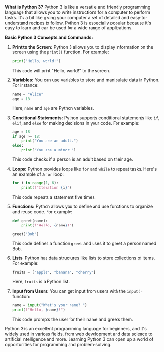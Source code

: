**What is Python 3?**
Python 3 is like a versatile and friendly programming language that allows you to write instructions for a computer to perform tasks. It's a bit like giving your computer a set of detailed and easy-to-understand recipes to follow. Python 3 is especially popular because it's easy to learn and can be used for a wide range of applications.

**Basic Python 3 Concepts and Commands:**

1. **Print to the Screen:**
   Python 3 allows you to display information on the screen using the `print()` function. For example:

   ```python
   print("Hello, world!")
   ```

   This code will print "Hello, world!" to the screen.

2. **Variables:**
   You can use variables to store and manipulate data in Python. For instance:

   ```python
   name = "Alice"
   age = 18
   ```

   Here, `name` and `age` are Python variables.

3. **Conditional Statements:**
   Python supports conditional statements like `if`, `elif`, and `else` for making decisions in your code. For example:

   ```python
   age = 18
   if age >= 18:
       print("You are an adult.")
   else:
       print("You are a minor.")
   ```

   This code checks if a person is an adult based on their age.

4. **Loops:**
   Python provides loops like `for` and `while` to repeat tasks. Here's an example of a `for` loop:

   ```python
   for i in range(1, 6):
       print(f"Iteration {i}")
   ```

   This code repeats a statement five times.

5. **Functions:**
   Python allows you to define and use functions to organize and reuse code. For example:

   ```python
   def greet(name):
       print(f"Hello, {name}!")

   greet("Bob")
   ```

   This code defines a function `greet` and uses it to greet a person named Bob.

6. **Lists:**
   Python has data structures like lists to store collections of items. For example:

   ```python
   fruits = ["apple", "banana", "cherry"]
   ```

   Here, `fruits` is a Python list.

7. **Input from Users:**
   You can get input from users with the `input()` function:

   ```python
   name = input("What's your name? ")
   print(f"Hello, {name}!")
   ```

   This code prompts the user for their name and greets them.

Python 3 is an excellent programming language for beginners, and it's widely used in various fields, from web development and data science to artificial intelligence and more. Learning Python 3 can open up a world of opportunities for programming and problem-solving.
